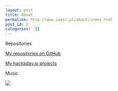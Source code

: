 ```yaml
---
layout: post
title: About
permalink: http://www.iwasz.pl/about/index.html
post_id: 2
categories:  []
---
```


Repositories


[My repositories on GitHub](https://github.com/iwasz)

[My hackaday.io projects](https://hackaday.io/projects/hacker/8875)


Music


[![](http://imagegen.last.fm/lwh777/oartists/iwasz.gif)](http://www.last.fm/user/iwasz/?chartstyle=lwh777)